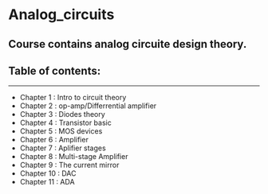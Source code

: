 # Analog_circuits
Course contains analog circuite design theory. 
---
## Table of contents:
---
* Chapter 1 : Intro to circuit theory  
* Chapter 2 : op-amp/Differrential amplifier 
* Chapter 3 : Diodes theory 
* Chapter 4 : Transistor basic 
* Chapter 5 : MOS devices 
* Chapter 6 : Amplifier 
* Chapter 7 : Aplifier stages 
* Chapter 8 : Multi-stage Amplifier 
* Chapter 9 : The current mirror 
* Chapter 10 : DAC 
* Chapter 11 : ADA
